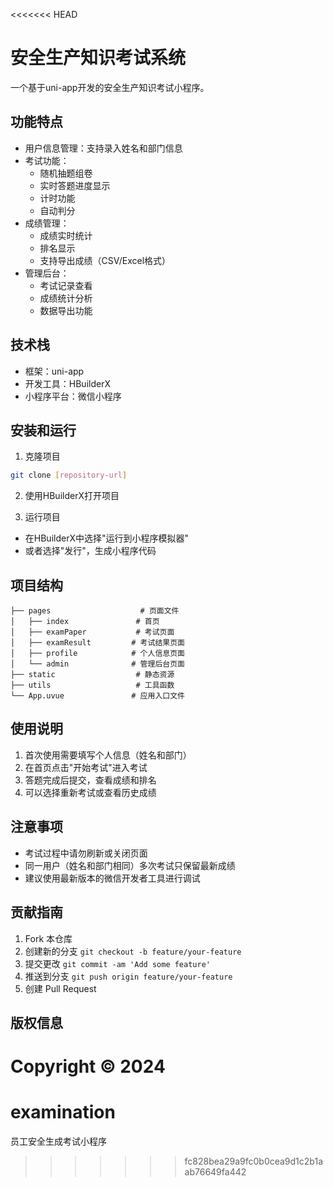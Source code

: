 <<<<<<< HEAD
# 安全生产知识考试系统

一个基于uni-app开发的安全生产知识考试小程序。

## 功能特点

- 用户信息管理：支持录入姓名和部门信息
- 考试功能：
  - 随机抽题组卷
  - 实时答题进度显示
  - 计时功能
  - 自动判分
- 成绩管理：
  - 成绩实时统计
  - 排名显示
  - 支持导出成绩（CSV/Excel格式）
- 管理后台：
  - 考试记录查看
  - 成绩统计分析
  - 数据导出功能

## 技术栈

- 框架：uni-app
- 开发工具：HBuilderX
- 小程序平台：微信小程序

## 安装和运行

1. 克隆项目
```bash
git clone [repository-url]
```

2. 使用HBuilderX打开项目

3. 运行项目
- 在HBuilderX中选择"运行到小程序模拟器"
- 或者选择"发行"，生成小程序代码

## 项目结构

```
├── pages                    # 页面文件
│   ├── index               # 首页
│   ├── examPaper           # 考试页面
│   ├── examResult         # 考试结果页面
│   ├── profile            # 个人信息页面
│   └── admin              # 管理后台页面
├── static                  # 静态资源
├── utils                   # 工具函数
└── App.uvue               # 应用入口文件
```

## 使用说明

1. 首次使用需要填写个人信息（姓名和部门）
2. 在首页点击"开始考试"进入考试
3. 答题完成后提交，查看成绩和排名
4. 可以选择重新考试或查看历史成绩

## 注意事项

- 考试过程中请勿刷新或关闭页面
- 同一用户（姓名和部门相同）多次考试只保留最新成绩
- 建议使用最新版本的微信开发者工具进行调试

## 贡献指南

1. Fork 本仓库
2. 创建新的分支 `git checkout -b feature/your-feature`
3. 提交更改 `git commit -am 'Add some feature'`
4. 推送到分支 `git push origin feature/your-feature`
5. 创建 Pull Request

## 版权信息

Copyright © 2024 
=======
# examination
员工安全生成考试小程序
>>>>>>> fc828bea29a9fc0b0cea9d1c2b1aab76649fa442
